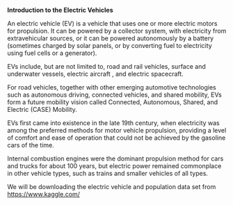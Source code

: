 **Introduction to the Electric Vehicles**

An electric vehicle (EV) is a vehicle that uses one or more electric motors for propulsion. It can be powered by a collector system, with electricity from extravehicular sources, or it can be powered autonomously by a battery (sometimes charged by solar panels, or by converting fuel to electricity using fuel cells or a generator).

EVs include, but are not limited to, road and rail vehicles, surface and underwater vessels, electric aircraft , and electric spacecraft.

For road vehicles, together with other emerging automotive technologies such as autonomous driving, connected vehicles, and shared mobility, EVs form a future mobility vision called Connected, Autonomous, Shared, and Electric (CASE) Mobility.

EVs first came into existence in the late 19th century, when electricity was among the preferred methods for motor vehicle propulsion, providing a level of comfort and ease of operation that could not be achieved by the gasoline cars of the time.

Internal combustion engines were the dominant propulsion method for cars and trucks for about 100 years, but electric power remained commonplace in other vehicle types, such as trains and smaller vehicles of all types.

We will be downloading the electric vehicle and population data set from https://www.kaggle.com/
